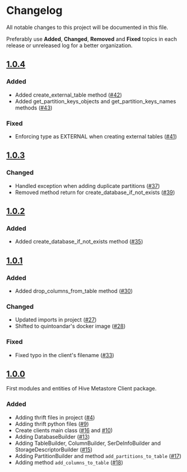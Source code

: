 # Changelog
All notable changes to this project will be documented in this file.

Preferably use **Added**, **Changed**, **Removed** and **Fixed** topics in each release or unreleased log for a better organization.

## [1.0.4](https://github.com/quintoandar/hive-metastore-client/releases/tag/1.0.4)
### Added
* Added create_external_table method ([#42](https://github.com/quintoandar/hive-metastore-client/pull/42))
* Added get_partition_keys_objects and get_partition_keys_names methods ([#43](https://github.com/quintoandar/hive-metastore-client/pull/43))
### Fixed
* Enforcing type as EXTERNAL when creating external tables ([#41](https://github.com/quintoandar/hive-metastore-client/issues/41))

## [1.0.3](https://github.com/quintoandar/hive-metastore-client/releases/tag/1.0.3)
### Changed
* Handled exception when adding duplicate partitions ([#37](https://github.com/quintoandar/hive-metastore-client/pull/37))
* Removed method return for create_database_if_not_exists ([#39](https://github.com/quintoandar/hive-metastore-client/pull/39))

## [1.0.2](https://github.com/quintoandar/hive-metastore-client/releases/tag/1.0.2)
### Added
* Added create_database_if_not_exists method ([#35](https://github.com/quintoandar/hive-metastore-client/pull/35))

## [1.0.1](https://github.com/quintoandar/hive-metastore-client/releases/tag/1.0.1)
### Added
* Added drop_columns_from_table method ([#30](https://github.com/quintoandar/hive-metastore-client/pull/30))
### Changed
* Updated imports in project ([#27](https://github.com/quintoandar/hive-metastore-client/pull/27))
* Shifted to quintoandar's docker image ([#28](https://github.com/quintoandar/hive-metastore-client/pull/28))
### Fixed
* Fixed typo in the client's filename ([#33](https://github.com/quintoandar/hive-metastore-client/pull/33))

## [1.0.0](https://github.com/quintoandar/hive-metastore-client/releases/tag/1.0.0)
First modules and entities of Hive Metastore Client package.

### Added
* Adding thrift files in project ([#4](https://github.com/quintoandar/hive-metastore-client/pull/4))
* Adding thrift python files ([#9](https://github.com/quintoandar/hive-metastore-client/pull/9))
* Create clients main class ([#16](https://github.com/quintoandar/hive-metastore-client/pull/16) and [#10](https://github.com/quintoandar/hive-metastore-client/pull/10))
* Adding DatabaseBuilder ([#13](https://github.com/quintoandar/hive-metastore-client/pull/13))
* Adding TableBuilder, ColumnBuilder, SerDeInfoBuilder and StorageDescriptorBuilder ([#15](https://github.com/quintoandar/hive-metastore-client/pull/15))
* Adding PartitionBuilder and method `add_partitions_to_table` ([#17](https://github.com/quintoandar/hive-metastore-client/pull/17))
* Adding method `add_columns_to_table` ([#18](https://github.com/quintoandar/hive-metastore-client/pull/18))